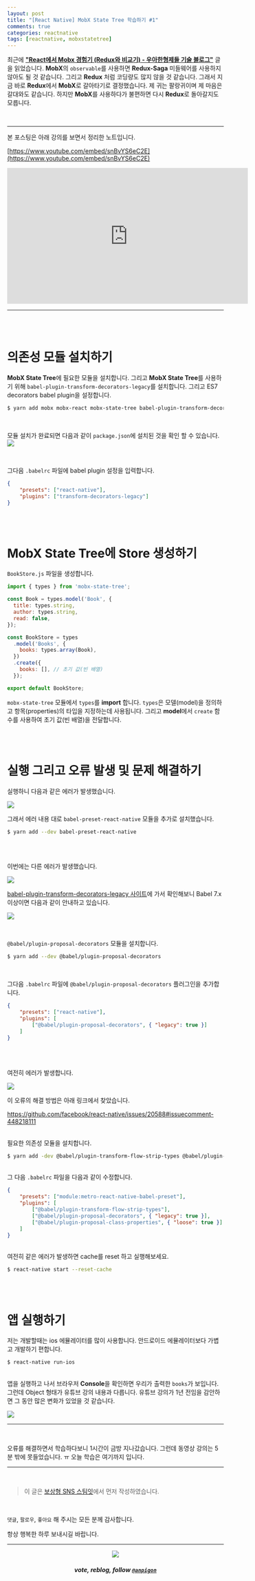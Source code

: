 ```yaml
---
layout: post
title: "[React Native] MobX State Tree 학습하기 #1"
comments: true
categories: reactnative
tags: [reactnative, mobxstatetree]
---
```


최근에 **["React에서 Mobx 경험기 (Redux와 비교기) - 우아한형제들 기술 블로그"](http://woowabros.github.io/experience/2019/01/02/kimcj-react-mobx.html)** 글을 읽었습니다. **MobX**의 `observable`를 사용하면 **Redux-Saga** 미들웨어를 사용하지 않아도 될 것 같습니다. 그리고 **Redux** 처럼 코딩량도 많지 않을 것 같습니다. 그래서 지금 바로 **Redux**에서 **MobX**로 갈아타기로 결정했습니다. 제 귀는 팔랑귀이며 제 마음은 갈대와도 같습니다. 하지만 **MobX**를 사용하다가 불편하면 다시 **Redux**로 돌아갈지도 모릅니다. 

<br>

***

본 포스팅은 아래 강의를 보면서 정리한 노트입니다.

[https://www.youtube.com/embed/snBvYS6eC2E](https://www.youtube.com/embed/snBvYS6eC2E)

<iframe width="560" height="315" src="https://www.youtube.com/embed/snBvYS6eC2E" frameborder="0" allow="accelerometer; autoplay; encrypted-media; gyroscope; picture-in-picture" allowfullscreen></iframe>

***

<br><br>

# 의존성 모듈 설치하기

**MobX State Tree**에 필요한 모듈을 설치합니다. 그리고 **MobX State Tree**를 사용하기 위해 `babel-plugin-transform-decorators-legacy`를 설치합니다. 그리고 ES7 decorators babel plugin을 설정합니다.

```bash
$ yarn add mobx mobx-react mobx-state-tree babel-plugin-transform-decorators-legacy
```

<br>

모듈 설치가 완료되면 다음과 같이 `package.json`에 설치된 것을 확인 할 수 있습니다.
![](https://files.steempeak.com/file/steempeak/anpigon/DoEfA2LL-E18489E185B3E1848FE185B3E18485E185B5E186ABE18489E185A3E186BA202019-08-1020E1848BE185A9E18492E185AE2011.00.01.png)

<br>

그다음 `.babelrc` 파일에  babel plugin 설정을 입력합니다.

```json
{ 
    "presets": ["react-native"],
    "plugins": ["transform-decorators-legacy"]
}
```

<br>
<br>

# MobX State Tree에 Store 생성하기

`BookStore.js` 파일을 생성합니다.

```js
import { types } from 'mobx-state-tree';

const Book = types.model('Book', {
  title: types.string,
  author: types.string,
  read: false,
});

const BookStore = types
  .model('Books', {
    books: types.array(Book),
  })
  .create({
    books: [], // 초기 값(빈 배열)
  });

export default BookStore;

```

`mobx-state-tree` 모듈에서 `types`를 **import** 합니다. `types`은 모델(model)을 정의하고 항목(properties)의 타입을 지정하는데 사용됩니다.
그리고 **model**에서 `create` 함수를 사용하여 초기 값(빈 배열)을 전달합니다.

<br>
<br>

# 실행 그리고 오류 발생 및 문제 해결하기

실행하니 다음과 같은 에러가 발생했습니다.

![](https://steemitimages.com/400x0/https://files.steempeak.com/file/steempeak/anpigon/d1oJYKvh-1.png)

그래서 에러 내용 대로 `babel-preset-react-native` 모듈을 추가로 설치했습니다.

```bash
$ yarn add --dev babel-preset-react-native
```

<br>
<br>

이번에는 다른 에러가 발생했습니다. 

![](https://steemitimages.com/400x0/https://files.steempeak.com/file/steempeak/anpigon/xKZ15nIC-2.png)

[babel-plugin-transform-decorators-legacy 사이트](https://github.com/loganfsmyth/babel-plugin-transform-decorators-legacy)에 가서 확인해보니 Babel 7.x 이상이면 다음과 같이 안내하고 있습니다.

![](https://files.steempeak.com/file/steempeak/anpigon/BRmV8iPb-33.png)

<br>

`@babel/plugin-proposal-decorators` 모듈을 설치합니다.

```bash
$ yarn add --dev @babel/plugin-proposal-decorators 
```

<br>

그다음 `.babelrc` 파일에 `@babel/plugin-proposal-decorators` 플러그인을 추가합니다.

```json
{ 
    "presets": ["react-native"],
    "plugins": [
        ["@babel/plugin-proposal-decorators", { "legacy": true }]
    ]
}
```

<br>
<br>

여전히 에러가 발생합니다. 

![](https://steemitimages.com/400x0/https://files.steempeak.com/file/steempeak/anpigon/0GRwEVDd-3.png)

이 오류의 해결 방법은 아래 링크에서 찾았습니다.

https://github.com/facebook/react-native/issues/20588#issuecomment-448218111

<br>필요한 의존성 모듈을 설치합니다.

```bash
$ yarn add -dev @babel/plugin-transform-flow-strip-types @babel/plugin-proposal-decorators @babel/plugin-proposal-class-properties
```

<br>그 다음 `.babelrc` 파일을 다음과 같이 수정합니다.

```json
{ 
    "presets": ["module:metro-react-native-babel-preset"],
    "plugins": [
        ["@babel/plugin-transform-flow-strip-types"],
        ["@babel/plugin-proposal-decorators", { "legacy": true }],
        ["@babel/plugin-proposal-class-properties", { "loose": true }]
    ]
}
```

<br>여전히 같은 에러가 발생하면 cache를 reset 하고 실행해보세요.

```bash
$ react-native start --reset-cache
```

<br>
<br>

# 앱 실행하기

저는 개발할때는 ios 에뮬레이터를 많이 사용합니다. 안드로이드 에뮬레이터보다 가볍고 개발하기 편합니다.

```bash
$ react-native run-ios
``` 

<br>앱을 실행하고 나서 브라우저 **Console**을 확인하면 우리가 출력한 `books`가 보입니다. 그런데 Object 형태가 유튜브 강의 내용과 다릅니다. 유튜브 강의가 1년 전임을 감안하면 그 동안 많은 변화가 있었을 것 같습니다.

![](https://files.steempeak.com/file/steempeak/anpigon/jiTq0SCg-E18489E185B3E1848FE185B3E18485E185B5E186ABE18489E185A3E186BA202019-08-1120E1848BE185A9E1848CE185A5E186AB2011.30.11.png)

***

<br>

오류를 해결하면서 학습하다보니 1시간이 금방 지나갔습니다. 그런데 동영상 강의는 5분 밖에 못들었습니다. ㅠ  오늘 학습은 여기까지 입니다. 


***

<br>

> 이 글은 [보상형 SNS 스팀잇](https://steemit.com/@anpigon)에서 먼저 작성하였습니다.

<br>

 `댓글`, `팔로우`, `좋아요` 해 주시는 모든 분께 감사합니다.

항상 행복한 하루 보내시길 바랍니다.

***

<center><img src='https://steemitimages.com/400x0/https://cdn.steemitimages.com/DQmQmWhMN6zNrLmKJRKhvSScEgWZmpb8zCeE2Gray1krbv6/BC054B6E-6F73-46D0-88E4-C88EB8167037.jpeg'><h5>vote, reblog, follow <code><a href='https://steemit.com/@anpigon'>@anpigon</a></code></h5></center>

<br>
